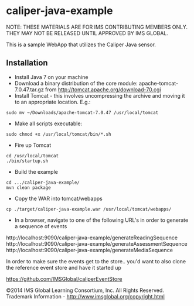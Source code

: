 caliper-java-example
====================
NOTE: THESE MATERIALS ARE FOR IMS CONTRIBUTING MEMBERS ONLY. THEY MAY NOT BE RELEASED UNTIL APPROVED BY IMS GLOBAL.

This is a sample WebApp that utilizes the Caliper Java sensor.

## Installation

* Install Java 7 on your machine
* Download a binary distribution of the core module: apache-tomcat-7.0.47.tar.gz from http://tomcat.apache.org/download-70.cgi
* Install Tomcat - this involves uncompressing the archive and moving it to an appropriate location. E.g.:
```
sudo mv ~/Downloads/apache-tomcat-7.0.47 /usr/local/tomcat
```
* Make all scripts executable:
```
sudo chmod +x /usr/local/tomcat/bin/*.sh
```
* Fire up Tomcat
```
cd /usr/local/tomcat
./bin/startup.sh
```
* Build the example
```
cd .../caliper-java-example/
mvn clean package
```
* Copy the WAR into tomcat/webapps
```
cp ./target/caliper-java-example.war /usr/local/tomcat/webapps/
```
* In a browser, navigate to one of the following URL's in order to generate a sequence of events

http://localhost:9090/caliper-java-example/generateReadingSequence
http://localhost:9090/caliper-java-example/generateAssessmentSequence
http://localhost:9090/caliper-java-example/generateMediaSequence

In order to make sure the events get to the store.. you'd want to also clone the reference event store and have it started up

https://github.com/IMSGlobal/caliperEventStore


©2014 IMS Global Learning Consortium, Inc. All Rights Reserved.  Trademark Information - http://www.imsglobal.org/copyright.html
